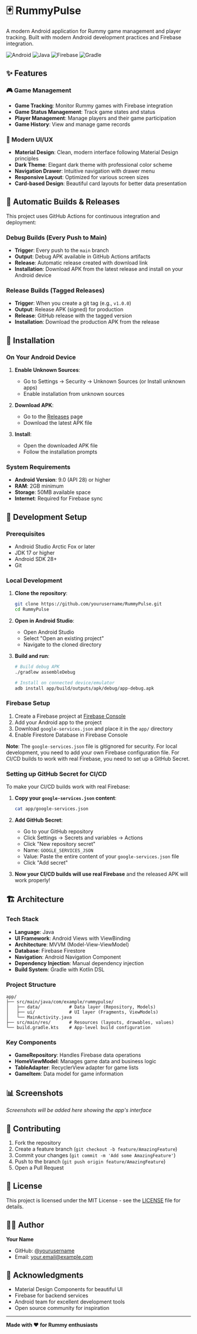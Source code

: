 # 🃏 RummyPulse

A modern Android application for Rummy game management and player tracking. Built with modern Android development practices and Firebase integration.

![Android](https://img.shields.io/badge/Android-3DDC84?style=for-the-badge&logo=android&logoColor=white)
![Java](https://img.shields.io/badge/Java-ED8B00?style=for-the-badge&logo=openjdk&logoColor=white)
![Firebase](https://img.shields.io/badge/Firebase-039BE5?style=for-the-badge&logo=Firebase&logoColor=white)
![Gradle](https://img.shields.io/badge/Gradle-02303A?style=for-the-badge&logo=Gradle&logoColor=white)

## ✨ Features

### 🎮 Game Management
- **Game Tracking**: Monitor Rummy games with Firebase integration
- **Game Status Management**: Track game states and status
- **Player Management**: Manage players and their game participation
- **Game History**: View and manage game records


### 🎨 Modern UI/UX
- **Material Design**: Clean, modern interface following Material Design principles
- **Dark Theme**: Elegant dark theme with professional color scheme
- **Navigation Drawer**: Intuitive navigation with drawer menu
- **Responsive Layout**: Optimized for various screen sizes
- **Card-based Design**: Beautiful card layouts for better data presentation

## 🚀 Automatic Builds & Releases

This project uses GitHub Actions for continuous integration and deployment:

### Debug Builds (Every Push to Main)
- **Trigger**: Every push to the `main` branch
- **Output**: Debug APK available in GitHub Actions artifacts
- **Release**: Automatic release created with download link
- **Installation**: Download APK from the latest release and install on your Android device

### Release Builds (Tagged Releases)
- **Trigger**: When you create a git tag (e.g., `v1.0.0`)
- **Output**: Release APK (signed) for production
- **Release**: GitHub release with the tagged version
- **Installation**: Download the production APK from the release

## 📱 Installation

### On Your Android Device

1. **Enable Unknown Sources**:
   - Go to Settings → Security → Unknown Sources (or Install unknown apps)
   - Enable installation from unknown sources

2. **Download APK**:
   - Go to the [Releases](https://github.com/yourusername/RummyPulse/releases) page
   - Download the latest APK file

3. **Install**:
   - Open the downloaded APK file
   - Follow the installation prompts

### System Requirements
- **Android Version**: 9.0 (API 28) or higher
- **RAM**: 2GB minimum
- **Storage**: 50MB available space
- **Internet**: Required for Firebase sync

## 🔧 Development Setup

### Prerequisites
- Android Studio Arctic Fox or later
- JDK 17 or higher
- Android SDK 28+
- Git

### Local Development

1. **Clone the repository**:
   ```bash
   git clone https://github.com/yourusername/RummyPulse.git
   cd RummyPulse
   ```

2. **Open in Android Studio**:
   - Open Android Studio
   - Select "Open an existing project"
   - Navigate to the cloned directory

3. **Build and run**:
   ```bash
   # Build debug APK
   ./gradlew assembleDebug

   # Install on connected device/emulator
   adb install app/build/outputs/apk/debug/app-debug.apk
   ```

### Firebase Setup
1. Create a Firebase project at [Firebase Console](https://console.firebase.google.com)
2. Add your Android app to the project
3. Download `google-services.json` and place it in the `app/` directory
4. Enable Firestore Database in Firebase Console

**Note**: The `google-services.json` file is gitignored for security. For local development, you need to add your own Firebase configuration file. For CI/CD builds to work with real Firebase, you need to set up a GitHub Secret.

### Setting up GitHub Secret for CI/CD

To make your CI/CD builds work with real Firebase:

1. **Copy your `google-services.json` content**:
   ```bash
   cat app/google-services.json
   ```

2. **Add GitHub Secret**:
   - Go to your GitHub repository
   - Click Settings → Secrets and variables → Actions
   - Click "New repository secret"
   - Name: `GOOGLE_SERVICES_JSON`
   - Value: Paste the entire content of your `google-services.json` file
   - Click "Add secret"

3. **Now your CI/CD builds will use real Firebase** and the released APK will work properly!

## 🏗️ Architecture

### Tech Stack
- **Language**: Java
- **UI Framework**: Android Views with ViewBinding
- **Architecture**: MVVM (Model-View-ViewModel)
- **Database**: Firebase Firestore
- **Navigation**: Android Navigation Component
- **Dependency Injection**: Manual dependency injection
- **Build System**: Gradle with Kotlin DSL

### Project Structure
```
app/
├── src/main/java/com/example/rummypulse/
│   ├── data/           # Data layer (Repository, Models)
│   ├── ui/             # UI layer (Fragments, ViewModels)
│   └── MainActivity.java
├── src/main/res/       # Resources (layouts, drawables, values)
└── build.gradle.kts    # App-level build configuration
```

### Key Components
- **GameRepository**: Handles Firebase data operations
- **HomeViewModel**: Manages game data and business logic
- **TableAdapter**: RecyclerView adapter for game lists
- **GameItem**: Data model for game information

## 📊 Screenshots

*Screenshots will be added here showing the app's interface*

## 🤝 Contributing

1. Fork the repository
2. Create a feature branch (`git checkout -b feature/AmazingFeature`)
3. Commit your changes (`git commit -m 'Add some AmazingFeature'`)
4. Push to the branch (`git push origin feature/AmazingFeature`)
5. Open a Pull Request

## 📝 License

This project is licensed under the MIT License - see the [LICENSE](LICENSE) file for details.

## 👨‍💻 Author

**Your Name**
- GitHub: [@yourusername](https://github.com/yourusername)
- Email: your.email@example.com

## 🙏 Acknowledgments

- Material Design Components for beautiful UI
- Firebase for backend services
- Android team for excellent development tools
- Open source community for inspiration

---

**Made with ❤️ for Rummy enthusiasts**